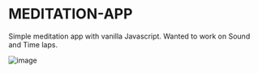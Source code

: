 # MEDITATION-APP
Simple meditation app with vanilla Javascript. Wanted to work on Sound and Time laps.

![image](https://user-images.githubusercontent.com/91525357/156364122-e1644e22-8621-4146-b16a-3a3b384e7b22.png)
